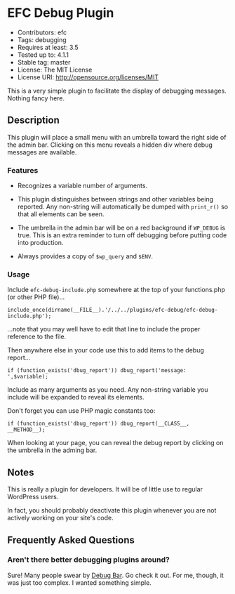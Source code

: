 # EFC Debug Plugin

- Contributors: efc
- Tags: debugging
- Requires at least: 3.5
- Tested up to: 4.1.1
- Stable tag: master
- License: The MIT License 
- License URI: http://opensource.org/licenses/MIT

This is a very simple plugin to facilitate the display of debugging messages. Nothing fancy here.

## Description

This plugin will place a small menu with an umbrella toward the right side of the admin bar. Clicking on this menu reveals a hidden div where debug messages are available.

### Features

- Recognizes a variable number of arguments.

- This plugin distinguishes between strings and other variables being reported. Any non-string will automatically be dumped with `print_r()` so that all elements can be seen.

- The umbrella in the admin bar will be on a red background if `WP_DEBUG` is true. This is an extra reminder to turn off debugging before putting code into production.

- Always provides a copy of `$wp_query` and `$ENV`.

### Usage

Include `efc-debug-include.php` somewhere at the top of your functions.php (or other PHP file)...

```
include_once(dirname(__FILE__).'/../../plugins/efc-debug/efc-debug-include.php');
```

...note that you may well have to edit that line to include the proper reference to the file.

Then anywhere else in your code use this to add items to the debug report...

```
if (function_exists('dbug_report')) dbug_report('message: ',$variable);
```

Include as many arguments as you need. Any non-string variable you include will be expanded to reveal its elements.

Don't forget you can use PHP magic constants too:

```
if (function_exists('dbug_report')) dbug_report(__CLASS__, __METHOD__);
```

When looking at your page, you can reveal the debug report by clicking on the umbrella in the adming bar.

## Notes

This is really a plugin for developers. It will be of little use to regular WordPress users.

In fact, you should probably deactivate this plugin whenever you are not actively working on your site's code.

## Frequently Asked Questions

### Aren't there better debugging plugins around?

Sure! Many people swear by [Debug Bar](https://wordpress.org/plugins/debug-bar/). Go check it out. For me, though, it was just too complex. I wanted something simple.

